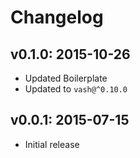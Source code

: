# Changelog

## v0.1.0: 2015-10-26

- Updated Boilerplate
- Updated to `vash@^0.10.0`

## v0.0.1: 2015-07-15

- Initial release

